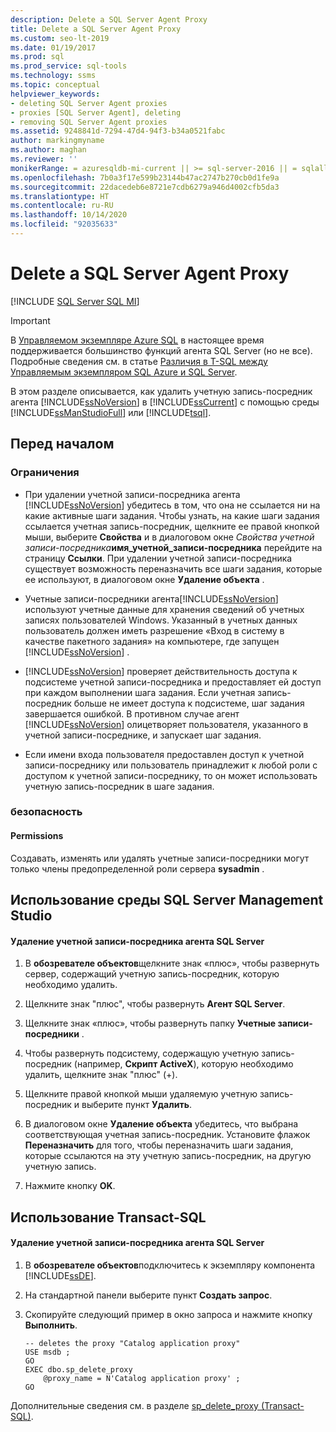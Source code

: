 ```yaml
---
description: Delete a SQL Server Agent Proxy
title: Delete a SQL Server Agent Proxy
ms.custom: seo-lt-2019
ms.date: 01/19/2017
ms.prod: sql
ms.prod_service: sql-tools
ms.technology: ssms
ms.topic: conceptual
helpviewer_keywords:
- deleting SQL Server Agent proxies
- proxies [SQL Server Agent], deleting
- removing SQL Server Agent proxies
ms.assetid: 9248841d-7294-47d4-94f3-b34a0521fabc
author: markingmyname
ms.author: maghan
ms.reviewer: ''
monikerRange: = azuresqldb-mi-current || >= sql-server-2016 || = sqlallproducts-allversions
ms.openlocfilehash: 7b0a3f17e599b23144b47ac2747b270cb0d1fe9a
ms.sourcegitcommit: 22dacedeb6e8721e7cdb6279a946d4002cfb5da3
ms.translationtype: HT
ms.contentlocale: ru-RU
ms.lasthandoff: 10/14/2020
ms.locfileid: "92035633"
---
```

# <a name="delete-a-sql-server-agent-proxy"></a>Delete a SQL Server Agent Proxy
[!INCLUDE [SQL Server SQL MI](../../includes/applies-to-version/sql-asdbmi.md)]

> [!IMPORTANT]  
> В [Управляемом экземпляре Azure SQL](/azure/sql-database/sql-database-managed-instance) в настоящее время поддерживается большинство функций агента SQL Server (но не все). Подробные сведения см. в статье [Различия в T-SQL между Управляемым экземпляром SQL Azure и SQL Server](/azure/sql-database/sql-database-managed-instance-transact-sql-information#sql-server-agent).

В этом разделе описывается, как удалить учетную запись-посредник агента [!INCLUDE[ssNoVersion](../../includes/ssnoversion-md.md)] в [!INCLUDE[ssCurrent](../../includes/sscurrent-md.md)] с помощью среды [!INCLUDE[ssManStudioFull](../../includes/ssmanstudiofull-md.md)] или [!INCLUDE[tsql](../../includes/tsql-md.md)].  
  
## <a name="before-you-begin"></a><a name="BeforeYouBegin"></a>Перед началом  
  
### <a name="limitations-and-restrictions"></a><a name="Restrictions"></a>Ограничения  
  
-   При удалении учетной записи-посредника агента [!INCLUDE[ssNoVersion](../../includes/ssnoversion-md.md)] убедитесь в том, что она не ссылается ни на какие активные шаги задания. Чтобы узнать, на какие шаги задания ссылается учетная запись-посредник, щелкните ее правой кнопкой мыши, выберите **Свойства** и в диалоговом окне _Свойства учетной записи-посредника_**имя\_учетной_записи-посредника** перейдите на страницу **Ссылки**. При удалении учетной записи-посредника существует возможность переназначить все шаги задания, которые ее используют, в диалоговом окне **Удаление объекта** .  
  
-   Учетные записи-посредники агента[!INCLUDE[ssNoVersion](../../includes/ssnoversion-md.md)] используют учетные данные для хранения сведений об учетных записях пользователей Windows. Указанный в учетных данных пользователь должен иметь разрешение «Вход в систему в качестве пакетного задания» на компьютере, где запущен [!INCLUDE[ssNoVersion](../../includes/ssnoversion-md.md)] .  
  
-   [!INCLUDE[ssNoVersion](../../includes/ssnoversion-md.md)] проверяет действительность доступа к подсистеме учетной записи-посредника и предоставляет ей доступ при каждом выполнении шага задания. Если учетная запись-посредник больше не имеет доступа к подсистеме, шаг задания завершается ошибкой. В противном случае агент [!INCLUDE[ssNoVersion](../../includes/ssnoversion-md.md)] олицетворяет пользователя, указанного в учетной записи-посреднике, и запускает шаг задания.  
  
-   Если имени входа пользователя предоставлен доступ к учетной записи-посреднику или пользователь принадлежит к любой роли с доступом к учетной записи-посреднику, то он может использовать учетную запись-посредник в шаге задания.  
  
### <a name="security"></a><a name="Security"></a>безопасность  
  
#### <a name="permissions"></a><a name="Permissions"></a>Permissions  
Создавать, изменять или удалять учетные записи-посредники могут только члены предопределенной роли сервера **sysadmin** .  
  
## <a name="using-sql-server-management-studio"></a><a name="SSMSProcedure"></a>Использование среды SQL Server Management Studio  
  
#### <a name="to-delete-a-sql-server-agent-proxy-account"></a>Удаление учетной записи-посредника агента SQL Server  
  
1.  В **обозревателе объектов**щелкните знак «плюс», чтобы развернуть сервер, содержащий учетную запись-посредник, которую необходимо удалить.  
  
2.  Щелкните знак "плюс", чтобы развернуть **Агент SQL Server**.  
  
3.  Щелкните знак «плюс», чтобы развернуть папку **Учетные записи-посредники** .  
  
4.  Чтобы развернуть подсистему, содержащую учетную запись-посредник (например, **Скрипт ActiveX**), которую необходимо удалить, щелкните знак "плюс" (+).  
  
5.  Щелкните правой кнопкой мыши удаляемую учетную запись-посредник и выберите пункт **Удалить**.  
  
6.  В диалоговом окне **Удаление объекта** убедитесь, что выбрана соответствующая учетная запись-посредник. Установите флажок **Переназначить** для того, чтобы переназначить шаги задания, которые ссылаются на эту учетную запись-посредник, на другую учетную запись.  
  
7.  Нажмите кнопку **OK**.  
  
## <a name="using-transact-sql"></a><a name="TsqlProcedure"></a>Использование Transact-SQL  
  
#### <a name="to-delete-a-sql-server-agent-proxy-account"></a>Удаление учетной записи-посредника агента SQL Server  
  
1.  В **обозревателе объектов**подключитесь к экземпляру компонента [!INCLUDE[ssDE](../../includes/ssde_md.md)].  
  
2.  На стандартной панели выберите пункт **Создать запрос**.  
  
3.  Скопируйте следующий пример в окно запроса и нажмите кнопку **Выполнить**.  
  
    ```  
    -- deletes the proxy "Catalog application proxy"  
    USE msdb ;  
    GO  
    EXEC dbo.sp_delete_proxy  
        @proxy_name = N'Catalog application proxy' ;  
    GO  
    ```  
  
Дополнительные сведения см. в разделе [sp_delete_proxy (Transact-SQL)](../../relational-databases/system-stored-procedures/sp-delete-proxy-transact-sql.md).  
